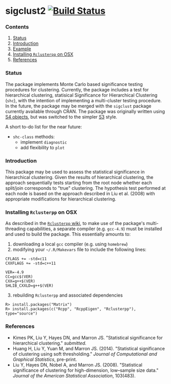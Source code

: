 sigclust2 [![Build Status](https://travis-ci.org/pkimes/sigclust2.svg)](https://travis-ci.org/pkimes/sigclust2)
=======================

### Contents
1. [Status](#status)
3. [Introduction](#intro)
4. [Example](#example)
5. [Installing `Rclusterpp` on OSX](#rclusterpp)
6. [References](#refs)


### <a name="status"></a> Status
The package implements Monte Carlo based significance testing procedures for
clustering. Currently, the package includes a test for hierarchical clustering,
statisical Significance for Hierarchical Clustering  (`shc`), with the intention of
implementing a multi-cluster testing procedure. In the future, the package may be
merged with the `sigclust` package currently available through CRAN. The package was
originally written using [S4 objects](http://adv-r.had.co.nz/S4.html), but was switched
to the simpler [S3](http://adv-r.had.co.nz/S3.html) style.

A short to-do list for the near future:
* `shc-class` methods:
  * implement `diagnostic`
  * add flexibility to `plot`


### <a name="intro"></a> Introduction
This package may be used to assess the statistical significance in
hierarchical clustering. Given the results of hierarchical clustering,
the approach sequentially tests starting from the root node whether each 
split/join corresponds to "true" clustering. The hypothesis test performed at 
each node is based on the approach described in Liu et al. (2008) with 
appropriate modifications for hierarchical clustering.


<!--
### <a name="example"></a> Example
Consider the `mtcars` dataset. The SHC testing procedure may be 
implemented for a specific clustering procedure, e.g. euclidean dissimilarity 
and average linkage, using the call:


```r
library(sigclust2)
##run HSigClust on toy dataset using Ward linkage
our_hsc <- shc(mtcars, metric="euclidean", linkage="ward")
```

```
## Error: !!  x must be matrix, use as.matrix(x) if necessary.  !!
```

In the above call to `HSCtest()` we use the default value of `alpha = 1`
which results in the procedure testing at all branches along the dendrogram.
Alternatively, we may have specified `alpha = 0.05` for the testing procedure
to iteratively test from the top using a FWER control stopping procedure 
originally described in Meinshausen et al. 2010. 


```r
##run SHC on toy dataset with FWER control at 0.05
## algorithm will skip all tests ignored by sequential
## FWER procedure.
short_hsc <- shc(mtcars, metric="euclidean", linkage="ward", 
                 alpha=0.05)
```

```
## Error: !!  x must be matrix, use as.matrix(x) if necessary.  !!
```

We can access the p-values at each node by calling the getter function, 
`p_norm`:

```r
##only print p-values for the last 5 merges
tail(short_hsc$p_norm)
```

```
## Error: object 'short_hsc' not found
```

The order of the p-values is according to the height of each branch, i.e. 
`our_hsc$p_norm[31, ]` corresponds to the highest, (n-1)st branch, at the 
top of the dendrogram. p-values of `2` correspond to branches not having enough
samples to test according to the `min_n` parameter. p-values of `-1`
correspond to branches skipped according to the FWER control procedure (these 
will supercede `2` values).  

A quick way to check the results is to simply `plot` the output. The 
corresponding dendrogram is returned with significant splits appropriately 
labeled:


```r
plot(our_hsc)
```

```
## Error: object 'our_hsc' not found
```

Other plotting options are possible. Suppose we are interested in looking at 
how Mercedes cars might be distributed along the dendrogram.


```r
##extract car maker names
makers <- sapply(strsplit(rownames(mtcars), ' '), '[[', 1)
mylabs <- ifelse(makers == "Merc",
                 "Mercedes", "other")

##plot dendrogram showing all p-values and include "mercedes" label
plot(our_hsc, groups=mylabs, labs=TRUE, fwer=FALSE, alpha=1)
```

```
## Error: object 'our_hsc' not found
```

Note that the call to `plot()` returns a `ggplot` object. Therefore, we can 
easily adjust the plot using any function from the `ggplot2` package. 

-->


### <a name="rclusterpp"></a> Installing `Rclusterpp` on OSX

As described in the [`Rclusterpp` wiki][rcpp], to make use of the package's multi-threading
capabilities, a separate compiler (e.g. `gcc-4.9`)  must be installed and used to build the package. 
This essentially amounts to:

1. downloading a local `gcc` compiler (e.g. using `homebrew`)  
2. modifying your `~/.R/Makevars` file to include the following lines:
```{sh}
CFLAGS += -std=c11
CXXFLAGS += -std=c++11

VER=-4.9
CC=gcc$(VER)
CXX=g++$(VER)
SHLIB_CXXLD=g++$(VER)
```  
  
3. rebuilding `Rclusterpp` and associated dependencies
```{Rconsole}
R> install.packages("Matrix")
R> install.packages(c("Rcpp", "RcppEigen", "Rclusterpp"), type="source")
```


### <a name="refs"></a> References

* Kimes PK, Liu Y, Hayes DN, and Marron JS. "Statistical significance 
for hierarchical clustering." _submitted._
* Huang H, Liu Y, Yuan M, and Marron JS. (2014). "Statistical significance of 
clustering using soft thresholding." _Journal of Computational and Graphical Statistics_, pre-print.
* Liu Y, Hayes DN, Nobel A, and Marron JS. (2008). "Statistical significance of 
clustering for high-dimension, low–sample size data." 
_Journal of the American Statistical Association_, 103(483).



[rcpp]: https://github.com/nolanlab/Rclusterpp/wiki/Getting-Started

